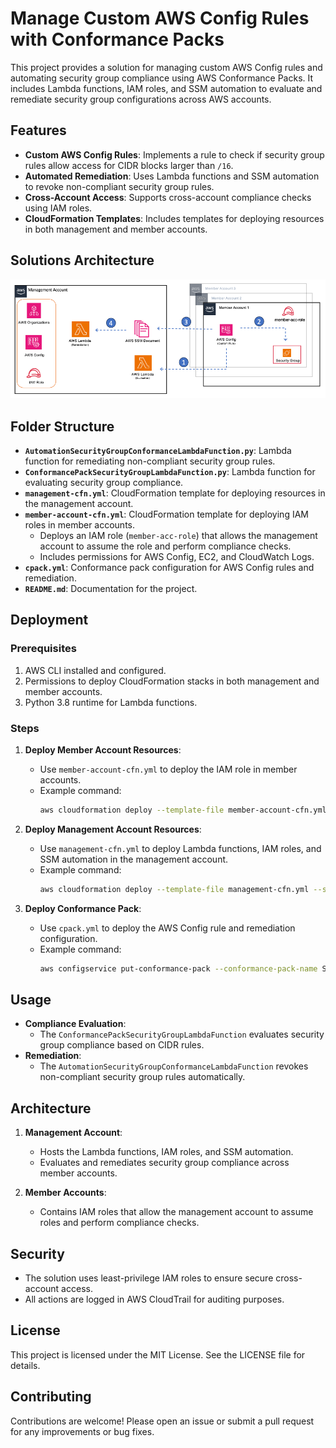 # Manage Custom AWS Config Rules with Conformance Packs

This project provides a solution for managing custom AWS Config rules and automating security group compliance using AWS Conformance Packs. It includes Lambda functions, IAM roles, and SSM automation to evaluate and remediate security group configurations across AWS accounts.

## Features

- **Custom AWS Config Rules**: Implements a rule to check if security group rules allow access for CIDR blocks larger than `/16`.
- **Automated Remediation**: Uses Lambda functions and SSM automation to revoke non-compliant security group rules.
- **Cross-Account Access**: Supports cross-account compliance checks using IAM roles.
- **CloudFormation Templates**: Includes templates for deploying resources in both management and member accounts.

## Solutions Architecture

![alt text](<architecture.png>)

## Folder Structure

- **`AutomationSecurityGroupConformanceLambdaFunction.py`**: Lambda function for remediating non-compliant security group rules.
- **`ConformancePackSecurityGroupLambdaFunction.py`**: Lambda function for evaluating security group compliance.
- **`management-cfn.yml`**: CloudFormation template for deploying resources in the management account.
- **`member-account-cfn.yml`**: CloudFormation template for deploying IAM roles in member accounts.
  - Deploys an IAM role (`member-acc-role`) that allows the management account to assume the role and perform compliance checks.
  - Includes permissions for AWS Config, EC2, and CloudWatch Logs.
- **`cpack.yml`**: Conformance pack configuration for AWS Config rules and remediation.
- **`README.md`**: Documentation for the project.

## Deployment

### Prerequisites

1. AWS CLI installed and configured.
2. Permissions to deploy CloudFormation stacks in both management and member accounts.
3. Python 3.8 runtime for Lambda functions.

### Steps

1. **Deploy Member Account Resources**:
   - Use `member-account-cfn.yml` to deploy the IAM role in member accounts.
   - Example command:
     ```bash
     aws cloudformation deploy --template-file member-account-cfn.yml --stack-name MemberAccountStack --parameter-overrides ManagementAccountID=<ManagementAccountID>
     ```

2. **Deploy Management Account Resources**:
   - Use `management-cfn.yml` to deploy Lambda functions, IAM roles, and SSM automation in the management account.
   - Example command:
     ```bash
     aws cloudformation deploy --template-file management-cfn.yml --stack-name ManagementAccountStack --parameter-overrides ManagementAccountId=<ManagementAccountID>
     ```

3. **Deploy Conformance Pack**:
   - Use `cpack.yml` to deploy the AWS Config rule and remediation configuration.
   - Example command:
     ```bash
     aws configservice put-conformance-pack --conformance-pack-name SecurityGroupConformancePack --template-body file://cpack.yml
     ```

## Usage

- **Compliance Evaluation**:
  - The `ConformancePackSecurityGroupLambdaFunction` evaluates security group compliance based on CIDR rules.
- **Remediation**:
  - The `AutomationSecurityGroupConformanceLambdaFunction` revokes non-compliant security group rules automatically.

## Architecture

1. **Management Account**:
   - Hosts the Lambda functions, IAM roles, and SSM automation.
   - Evaluates and remediates security group compliance across member accounts.

2. **Member Accounts**:
   - Contains IAM roles that allow the management account to assume roles and perform compliance checks.

## Security

- The solution uses least-privilege IAM roles to ensure secure cross-account access.
- All actions are logged in AWS CloudTrail for auditing purposes.

## License

This project is licensed under the MIT License. See the LICENSE file for details.

## Contributing

Contributions are welcome! Please open an issue or submit a pull request for any improvements or bug fixes.